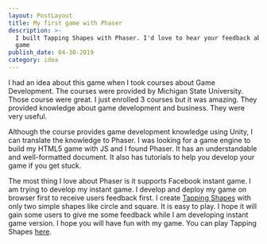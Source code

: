 ```yaml
---
layout: PostLayout
title: My first game with Phaser
description: >-
  I built Tapping Shapes with Phaser. I'd love to hear your feedback about my
  game
publish_date: 04-30-2019
category: idea
---
```

I had an idea about this game when I took courses about Game Development. The courses were provided by Michigan State University. Those course were great. I just enrolled 3 courses but it was amazing. They provided knowledge about game development and business. They were very useful.

Although the course provides game development knowledge using Unity, I can translate the knowledge to Phaser. I was looking for a game engine to build my HTML5 game with JS and I found Phaser. It has an understandable and well-formatted document. It also has tutorials to help you develop your game if you get stuck.

The most thing I love about Phaser is it supports Facebook instant game. I am trying to develop my instant game. I develop and deploy my game on browser first to receive users feedback first. I create [Tapping Shapes](https://tapping-shapes.surge.sh/) with only two simple shapes like circle and square. It is easy to play. I hope it will gain some users to give me some feedback while I am developing instant game version. I hope you will have fun with my game. You can play Tapping Shapes [here](https://tapping-shapes.surge.sh/).
